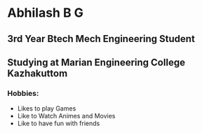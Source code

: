 # Abhilash B G 

## 3rd Year Btech Mech Engineering Student
## Studying at Marian Engineering College Kazhakuttom

### Hobbies:

- Likes to play Games
- Like to Watch Animes and Movies
- Like to have fun with friends
